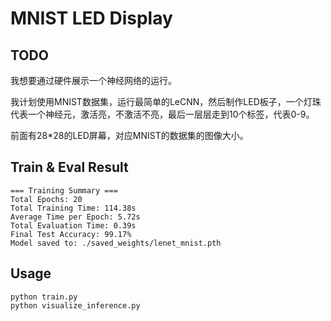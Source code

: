 # MNIST LED Display

## TODO

我想要通过硬件展示一个神经网络的运行。

我计划使用MNIST数据集，运行最简单的LeCNN，然后制作LED板子，一个灯珠代表一个神经元，激活亮，不激活不亮，最后一层层走到10个标签，代表0-9。

前面有28*28的LED屏幕，对应MNIST的数据集的图像大小。

## Train & Eval Result

    === Training Summary ===
    Total Epochs: 20
    Total Training Time: 114.38s
    Average Time per Epoch: 5.72s
    Total Evaluation Time: 0.39s
    Final Test Accuracy: 99.17%
    Model saved to: ./saved_weights/lenet_mnist.pth

## Usage

    python train.py
    python visualize_inference.py
